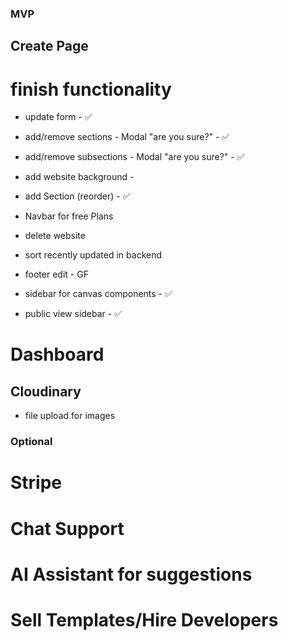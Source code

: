 ### MVP

## Create Page
# finish functionality
- update form - ✅
- add/remove sections - Modal "are you sure?" - ✅
- add/remove subsections - Modal "are you sure?" - ✅
- add website background - 
- add Section (reorder) - ✅
- Navbar for free Plans
- delete website
- sort recently updated in backend


- footer edit - GF
- sidebar for canvas components - ✅
- public view sidebar - ✅


# Dashboard

## Cloudinary
- file upload for images 

### Optional
# Stripe
# Chat Support
# AI Assistant for suggestions
# Sell Templates/Hire Developers














